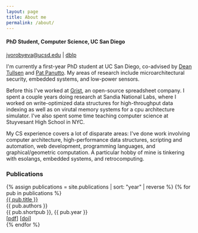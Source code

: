 ```yaml
---
layout: page
title: About me
permalink: /about/
---
```


<h4>
PhD Student, Computer Science, UC San Diego
</h4>

jvorobyeva@ucsd.edu | [dblp](https://dblp.org/pid/296/1722.html)

I'm currently a first-year PhD student at UC San Diego, co-advised by 
[Dean Tullsen](https://cseweb.ucsd.edu/~tullsen/) 
and 
[Pat Panutto](https://patpannuto.com/).
My areas of research include microarchitectural security, embedded systems, and low-power sensors.


Before this I've worked at [Grist](https://www.getgrist.com/), an open-source spreadsheet company.
I spent a couple years doing research at Sandia National Labs,
where I worked on write-optimized data structures for high-throughput data indexing as 
well as on virutal memory systems for a cpu architecture simulator.
I've also spent some time teaching computer science at Stuyvesant High School in NYC.


My CS experience covers a lot of disparate areas: I've done work involving computer architecture, high-performance data structures, scripting and automation, web development, programming languages, and graphical/geometric computation. A particular hobby of mine is tinkering with esolangs, embedded systems, and retrocomputing.


<h3> Publications </h3>
{% assign publications = site.publications | sort: "year" | reverse  %}
{% for pub in publications %}
<div class="pubitem">
  <div class = "pubtitle"><a href="/papers/{{ pub.slug }}.pdf">{{ pub.title }}</a></div>
  <div class = "pubauthors">{{ pub.authors }}</div>
  <div class = "pubinfo">{{ pub.shortpub }}, {{ pub.year }}</div>
  <div class = "publinks">
    [<a href="/papers/{{ pub.slug }}.pdf">pdf</a>]
    [<a href="{{ pub.doi }}">doi</a>]
  </div>
</div>
{% endfor %}

<!--
I'm currently working for the HPC department at Stony Brook, performing Linux system administration and general problem-fixing.
This past summer, I worked at Grist Labs, a startup in NYC working on making spreadsheets more organized and more capable. Before that, I interned at a few other places. mostly doing internal scripting/automation.

I study computer science and electrical engineering at Stony Brook University. When not at school, I live in NYC.
-->
